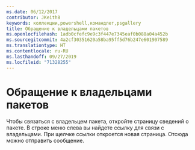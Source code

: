 ```yaml
---
ms.date: 06/12/2017
contributor: JKeithB
keywords: коллекции,powershell,командлет,psgallery
title: Обращение к владельцами пакетов
ms.openlocfilehash: 1adb0cfefc9e9c3f447e7345eaf0b088a04a452b
ms.sourcegitcommit: 4a2cf30351620a58ba95ff5d76b247e601907589
ms.translationtype: HT
ms.contentlocale: ru-RU
ms.lasthandoff: 09/27/2019
ms.locfileid: "71328255"
---
```

# <a name="contacting-package-owners"></a>Обращение к владельцами пакетов

Чтобы связаться с владельцем пакета, откройте страницу сведений о пакете.
В строке меню слева вы найдете ссылку для связи с владельцами.
При щелчке ссылки откроется новая страница.
Отсюда можно отправить сообщение.
